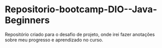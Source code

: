 # Repositorio-bootcamp-DIO--Java-Beginners
Repositório criado para o desafio de projeto, onde irei fazer anotações sobre meu progresso e aprendizado no curso.
